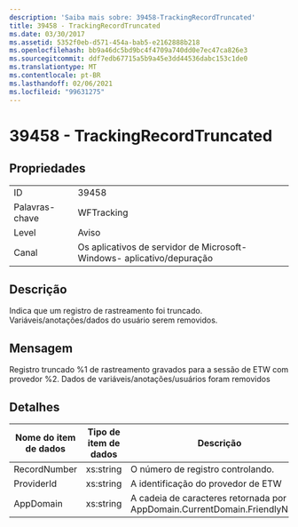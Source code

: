 ```yaml
---
description: 'Saiba mais sobre: 39458-TrackingRecordTruncated'
title: 39458 - TrackingRecordTruncated
ms.date: 03/30/2017
ms.assetid: 5352f0eb-d571-454a-bab5-e2162888b218
ms.openlocfilehash: bb9a46dc5bd9bc4f4709a740dd0e7ec47ca826e3
ms.sourcegitcommit: ddf7edb67715a5b9a45e3dd44536dabc153c1de0
ms.translationtype: MT
ms.contentlocale: pt-BR
ms.lasthandoff: 02/06/2021
ms.locfileid: "99631275"
---
```

# <a name="39458---trackingrecordtruncated"></a>39458 - TrackingRecordTruncated

## <a name="properties"></a>Propriedades  
  
|||  
|-|-|  
|ID|39458|  
|Palavras-chave|WFTracking|  
|Level|Aviso|  
|Canal|Os aplicativos de servidor de Microsoft-Windows- aplicativo/depuração|  
  
## <a name="description"></a>Descrição  

 Indica que um registro de rastreamento foi truncado. Variáveis/anotações/dados do usuário serem removidos.  
  
## <a name="message"></a>Mensagem  

 Registro truncado %1 de rastreamento gravados para a sessão de ETW com provedor %2. Dados de variáveis/anotações/usuários foram removidos  
  
## <a name="details"></a>Detalhes  
  
|Nome do item de dados|Tipo de item de dados|Descrição|  
|--------------------|--------------------|-----------------|  
|RecordNumber|xs:string|O número de registro controlando.|  
|ProviderId|xs:string|A identificação do provedor de ETW|  
|AppDomain|xs:string|A cadeia de caracteres retornada por AppDomain.CurrentDomain.FriendlyName.|
